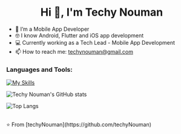  <h1 align="center">Hi 👋, I'm Techy Nouman</h1>

- 📱 I’m a Mobile App Developer 
- 🤓 I know Android, Flutter and iOS app development
- 💻 Currently working as a Tech Lead - Mobile App Development
- 📫 How to reach me: techynouman@gmail.com

### Languages and Tools:
[![My Skills](https://skillicons.dev/icons?i=androidstudio,vscode,kotlin,java,flutter,dart,swift,firebase,github,git,postman,figma,sqlite,githubactions,gcp,&perline=5)](https://skillicons.dev)

![Techy Nouman's GitHub stats](https://github-readme-stats.vercel.app/api?username=techyNouman&show_icons=true&theme=dark)

![Top Langs](https://github-readme-stats.vercel.app/api/top-langs/?username=techyNouman&theme=dark)


<br>
⭐️ From [techyNouman](https://github.com/techyNouman)
